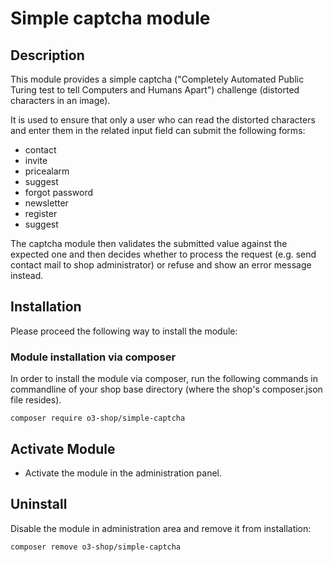 # Simple captcha module

## Description

This module provides a simple captcha ("Completely Automated Public Turing test to tell Computers and Humans Apart")
challenge (distorted characters in an image).

It is used to ensure that only a user who can read the distorted characters and enter them in the related input field
can submit the following forms:

 - contact
 - invite
 - pricealarm
 - suggest
 - forgot password
 - newsletter
 - register
 - suggest

The captcha module then validates the submitted value against the expected one and then decides whether to process the
request (e.g. send contact mail to shop administrator) or refuse and show an error message instead.

## Installation

Please proceed the following way to install the module:

### Module installation via composer

In order to install the module via composer, run the following commands in commandline of your shop base directory 
(where the shop's composer.json file resides).

```
composer require o3-shop/simple-captcha
```

## Activate Module

- Activate the module in the administration panel.

## Uninstall

Disable the module in administration area and remove it from installation:

```
composer remove o3-shop/simple-captcha
```
